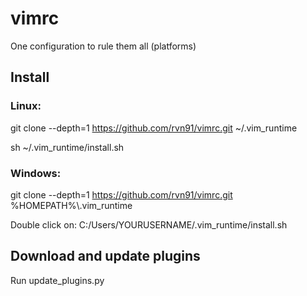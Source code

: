 # vimrc

One configuration to rule them all (platforms)

## Install

### Linux:

git clone --depth=1 https://github.com/rvn91/vimrc.git ~/.vim_runtime

sh ~/.vim_runtime/install.sh

### Windows:
git clone --depth=1 https://github.com/rvn91/vimrc.git %HOMEPATH%\\.vim_runtime

Double click on:
C:/Users/YOURUSERNAME/.vim_runtime/install.sh

## Download and update plugins
Run update_plugins.py
